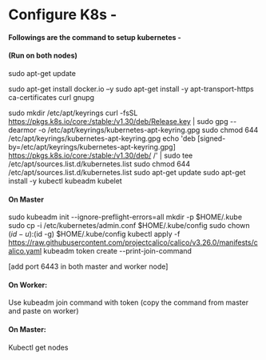 # Configure K8s -

#### Followings are the command to setup kubernetes -
#### (Run on both nodes)
sudo apt-get update 

sudo apt-get install docker.io –y
sudo apt-get install -y apt-transport-https ca-certificates curl gnupg

sudo mkdir /etc/apt/keyrings
curl -fsSL https://pkgs.k8s.io/core:/stable:/v1.30/deb/Release.key | sudo gpg --dearmor -o /etc/apt/keyrings/kubernetes-apt-keyring.gpg
sudo chmod 644 /etc/apt/keyrings/kubernetes-apt-keyring.gpg
echo 'deb [signed-by=/etc/apt/keyrings/kubernetes-apt-keyring.gpg] https://pkgs.k8s.io/core:/stable:/v1.30/deb/ /' | sudo tee /etc/apt/sources.list.d/kubernetes.list
sudo chmod 644 /etc/apt/sources.list.d/kubernetes.list
sudo apt-get update
sudo apt-get install -y kubectl kubeadm kubelet
 
#### On Master
sudo kubeadm init --ignore-preflight-errors=all
mkdir -p $HOME/.kube
sudo cp -i /etc/kubernetes/admin.conf $HOME/.kube/config
sudo chown $(id -u):$(id -g) $HOME/.kube/config
kubectl apply -f https://raw.githubusercontent.com/projectcalico/calico/v3.26.0/manifests/calico.yaml
kubeadm token create --print-join-command
 
[add port 6443 in both master and worker node]
 
#### On Worker:
Use kubeadm join command with token (copy the command from master and paste on worker)
 
#### On Master:
Kubectl get nodes
